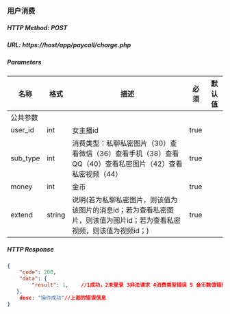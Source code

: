 ### 用户消费

##### HTTP Method: POST
##### URL: https://host/app/paycall/charge.php

#####  Parameters
名称|格式|描述|必须|默认值
---|---|---|---|---
公共参数||||
user_id          |int| 女主播id |true|
sub_type         |int| 消费类型：私聊私密图片（30）查看微信（36）查看手机（38）查看QQ（40）查看私密图片（42）查看私密视频（44）|true|
money|int| 金币 |true|
extend|string| 说明(若为私聊私密图片，则该值为该图片的消息id；若为查看私密图片，则该值为图片id；若为查看私密视频，则该值为视频id；)|true|
##### HTTP Response
```json
{
    "code": 200,
    "data": {
        "result": 1,    //1成功，2未登录 3非法请求 4消费类型错误 5 金币数值错误 6 金币不足 7您操作太快，请重新点击 -1操作数据库发送错误
   },
    desc: "操作成功"//上面的错误信息
}
```